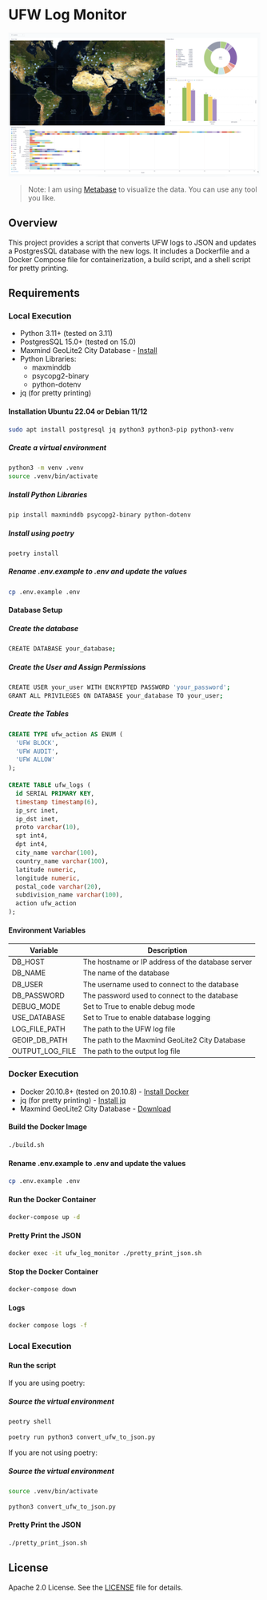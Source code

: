 # UFW Log Monitor

![json_logs](media/ufw_monitor.png)

> Note: I am using [Metabase](https://github.com/metabase/metabase) to visualize the data. You can use any tool you like.

## Overview

This project provides a script that converts UFW logs to JSON and updates a PostgresSQL database with the new logs. It includes a Dockerfile and a Docker Compose file for containerization, a build script, and a shell script for pretty printing.

## Requirements

### Local Execution

- Python 3.11+ (tested on 3.11)
- PostgresSQL 15.0+ (tested on 15.0)
- Maxmind GeoLite2 City Database - [Install](https://dev.maxmind.com/geoip/updating-databases)
- Python Libraries: 
  - maxminddb
  - psycopg2-binary
  - python-dotenv
- jq (for pretty printing)

#### Installation Ubuntu 22.04 or Debian 11/12

```bash
sudo apt install postgresql jq python3 python3-pip python3-venv
```

##### Create a virtual environment

```bash
python3 -m venv .venv
source .venv/bin/activate
```

##### Install Python Libraries

```bash
pip install maxminddb psycopg2-binary python-dotenv
```

##### Install using poetry

```bash
poetry install
```

##### Rename .env.example to .env and update the values

```bash
cp .env.example .env
```

#### Database Setup

##### Create the database

```bash
CREATE DATABASE your_database;
```

##### Create the User and Assign Permissions
    
```bash
CREATE USER your_user WITH ENCRYPTED PASSWORD 'your_password';
GRANT ALL PRIVILEGES ON DATABASE your_database TO your_user;
```

##### Create the Tables

```sql
CREATE TYPE ufw_action AS ENUM (
  'UFW BLOCK',
  'UFW AUDIT',
  'UFW ALLOW'
);

CREATE TABLE ufw_logs (
  id SERIAL PRIMARY KEY,
  timestamp timestamp(6),
  ip_src inet,
  ip_dst inet,
  proto varchar(10),
  spt int4,
  dpt int4,
  city_name varchar(100),
  country_name varchar(100),
  latitude numeric,
  longitude numeric,
  postal_code varchar(20),
  subdivision_name varchar(100),
  action ufw_action
);
```
#### Environment Variables

| Variable        | Description                                       |
|-----------------|---------------------------------------------------|
| DB_HOST         | The hostname or IP address of the database server |
| DB_NAME         | The name of the database                          |
| DB_USER         | The username used to connect to the database      |
| DB_PASSWORD     | The password used to connect to the database      |
| DEBUG_MODE      | Set to True to enable debug mode                  |
| USE_DATABASE    | Set to True to enable database logging            |
| LOG_FILE_PATH   | The path to the UFW log file                      |
| GEOIP_DB_PATH   | The path to the Maxmind GeoLite2 City Database    |
| OUTPUT_LOG_FILE | The path to the output log file                   |




### Docker Execution

- Docker 20.10.8+ (tested on 20.10.8) - [Install Docker](https://docs.docker.com/engine/install/ubuntu/)
- jq (for pretty printing) - [Install jq](https://stedolan.github.io/jq/download/)
- Maxmind GeoLite2 City Database - [Download](https://dev.maxmind.com/geoip/geoip2/geolite2/)

#### Build the Docker Image

```bash
./build.sh
```

#### Rename .env.example to .env and update the values

```bash
cp .env.example .env
```

#### Run the Docker Container

```bash
docker-compose up -d
```

#### Pretty Print the JSON

```bash
docker exec -it ufw_log_monitor ./pretty_print_json.sh
```

#### Stop the Docker Container

```bash
docker-compose down
```

#### Logs

```bash
docker compose logs -f
```

### Local Execution

#### Run the script

If you are using poetry:

##### Source the virtual environment

```bash
peotry shell
```

```bash
poetry run python3 convert_ufw_to_json.py
```

If you are not using poetry:

##### Source the virtual environment

```bash
source .venv/bin/activate
```

```bash
python3 convert_ufw_to_json.py
```

#### Pretty Print the JSON

```bash
./pretty_print_json.sh
```

## License
Apache 2.0 License. See the [LICENSE](LICENSE) file for details.



